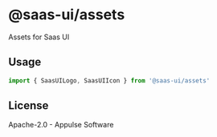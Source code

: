 # @saas-ui/assets

Assets for Saas UI

## Usage

```ts
import { SaasUILogo, SaasUIIcon } from '@saas-ui/assets'
```

## License

Apache-2.0 - Appulse Software
